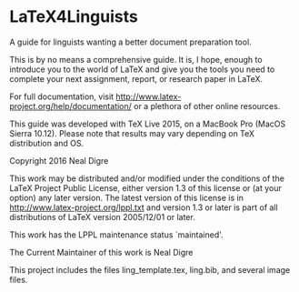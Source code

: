 # LaTeX4Linguists

A guide for linguists wanting a better document preparation tool.

This is by no means a comprehensive guide. It is, I hope, enough to
introduce you to the world of LaTeX and give you the tools you need to complete
your next assignment, report, or research paper in LaTeX.

For full documentation, visit http://www.latex-project.org/help/documentation/
or a plethora of other online resources.

This guide was developed with TeX Live 2015, on a MacBook Pro (MacOS Sierra 10.12).
Please note that results may vary depending on TeX distribution and OS.

Copyright 2016 Neal Digre

This work may be distributed and/or modified under the
conditions of the LaTeX Project Public License, either version 1.3
of this license or (at your option) any later version.
The latest version of this license is in  
  http://www.latex-project.org/lppl.txt
and version 1.3 or later is part of all distributions of LaTeX
version 2005/12/01 or later.

This work has the LPPL maintenance status `maintained'.

The Current Maintainer of this work is Neal Digre

This project includes the files ling_template.tex,
ling.bib, and several image files.
